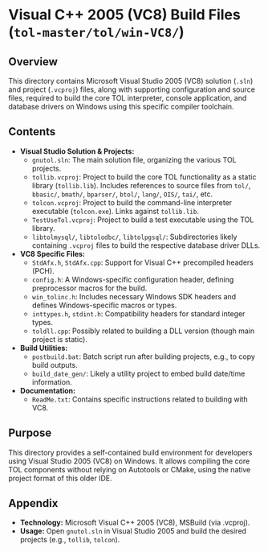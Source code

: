 # Visual C++ 2005 (VC8) Build Files (`tol-master/tol/win-VC8/`)

## Overview

This directory contains Microsoft Visual Studio 2005 (VC8) solution (`.sln`) and project (`.vcproj`) files, along with supporting configuration and source files, required to build the core TOL interpreter, console application, and database drivers on Windows using this specific compiler toolchain.

## Contents

- **Visual Studio Solution & Projects:**
    - `gnutol.sln`: The main solution file, organizing the various TOL projects.
    - `tollib.vcproj`: Project to build the core TOL functionality as a static library (`tollib.lib`). Includes references to source files from `tol/`, `bbasic/`, `bmath/`, `bparser/`, `btol/`, `lang/`, `OIS/`, `tai/`, etc.
    - `tolcon.vcproj`: Project to build the command-line interpreter executable (`tolcon.exe`). Links against `tollib.lib`.
    - `TestUseTol.vcproj`: Project to build a test executable using the TOL library.
    - `libtolmysql/`, `libtolodbc/`, `libtolpgsql/`: Subdirectories likely containing `.vcproj` files to build the respective database driver DLLs.
- **VC8 Specific Files:**
    - `StdAfx.h`, `StdAfx.cpp`: Support for Visual C++ precompiled headers (PCH).
    - `config.h`: A Windows-specific configuration header, defining preprocessor macros for the build.
    - `win_tolinc.h`: Includes necessary Windows SDK headers and defines Windows-specific macros or types.
    - `inttypes.h`, `stdint.h`: Compatibility headers for standard integer types.
    - `toldll.cpp`: Possibly related to building a DLL version (though main project is static).
- **Build Utilities:**
    - `postbuild.bat`: Batch script run after building projects, e.g., to copy build outputs.
    - `build_date_gen/`: Likely a utility project to embed build date/time information.
- **Documentation:**
    - `ReadMe.txt`: Contains specific instructions related to building with VC8.

## Purpose

This directory provides a self-contained build environment for developers using Visual Studio 2005 (VC8) on Windows. It allows compiling the core TOL components without relying on Autotools or CMake, using the native project format of this older IDE.

## Appendix

- **Technology:** Microsoft Visual C++ 2005 (VC8), MSBuild (via .vcproj).
- **Usage:** Open `gnutol.sln` in Visual Studio 2005 and build the desired projects (e.g., `tollib`, `tolcon`). 